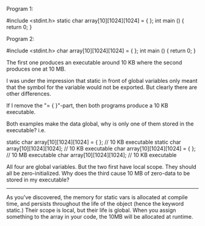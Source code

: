 Program 1:
    
#include <stdint.h>
static char array[10][1024][1024] = { };
int main () { return 0; }


Program 2:
    
#include <stdint.h>
char array[10][1024][1024] = { };
int main () { return 0; }


The first one produces an executable around 10 KB where the second produces one at 10 MB.

I was under the impression that     static in front of global variables only meant that the symbol for the variable would not be exported.  But clearly there are other differences.

If I remove the "= { }"-part, then both programs produce a 10 KB executable.

Both examples make the data global, why is only one of them stored in the executable? i.e.
    
static char array[10][1024][1024] = { }; // 10 KB executable
static char array[10][1024][1024];       // 10 KB executable
char array[10][1024][1024] = { };        // 10 MB executable
char array[10][1024][1024];              // 10 KB executable

All four are global variables. But the two first have local scope. They should all be zero-initialized. Why does the third cause 10 MB of zero-data to be stored in my executable?

----

As you've discovered, the memory for static vars is allocated at compile time, and persists throughout the life of the object (hence the keyword static.) Their scope is local, but their life is global. When you assign something to the array in your code, the 10MB will be allocated at runtime.